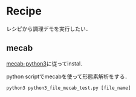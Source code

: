 # Recipe
レシピから調理デモを実行したい．


## mecab

[mecab-python3](https://pypi.org/project/mecab-python3/ )に従ってinstal．

python scriptでmecabを使って形態素解析をする．

```
python3 python3_file_mecab_test.py [file_name]
```